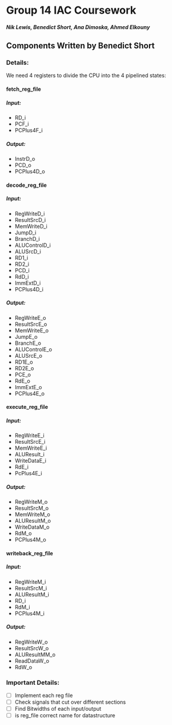 # Group 14 IAC Coursework
##### Nik Lewis, Benedict Short, Ana Dimoska, Ahmed Elkouny
## Components Written by Benedict Short

### Details:
We need 4 registers to divide the CPU into the 4 pipelined states:

#### fetch_reg_file

##### Input:
- RD_i
- PCF_i
- PCPlus4F_i
##### Output:
- InstrD_o
- PCD_o
- PCPlus4D_o


#### decode_reg_file
##### Input:
- RegWriteD_i
- ResultSrcD_i
- MemWriteD_i
- JumpD_i
- BranchD_i
- ALUControlD_i
- ALUSrcD_i
- RD1_i
- RD2_i
- PCD_i
- RdD_i
- ImmExtD_i
- PCPlus4D_i

##### Output:
- RegWriteE_o
- ResultSrcE_o
- MemWriteE_o
- JumpE_o
- BranchE_o
- ALUControlE_o
- ALUSrcE_o
- RD1E_o
- RD2E_o
- PCE_o
- RdE_o
- ImmExtE_o
- PCPlus4E_o



#### execute_reg_file
##### Input:
- RegWriteE_i
- ResultSrcE_i
- MemWriteE_i
- ALUResult_i
- WriteDataE_i
- RdE_i
- PcPlus4E_i

##### Output:
- RegWriteM_o
- ResultSrcM_o
- MemWriteM_o
- ALUResultM_o
- WriteDataM_o
- RdM_o
- PCPlus4M_o

#### writeback_reg_file

##### Input:
- RegWriteM_i
- ResultSrcM_i
- ALUResultM_i
- RD_i
- RdM_i
- PCPlus4M_i

##### Output:
- RegWriteW_o
- ResultSrcW_o
- ALUResultMM_o
- ReadDataW_o
- RdW_o




### Important Details:

- [ ] Implement each reg file
- [ ] Check signals that cut over different sections
- [ ] Find Bitwidths of each input/output
- [ ] is reg_file correct name for datastructure
